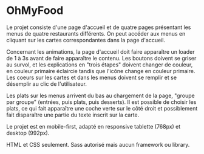 # OhMyFood

Le projet consiste d'une page d'accueil et de quatre pages présentant les menus de quatre restaurants différents. 
On peut accéder aux menus en cliquant sur les cartes correspondantes dans la page d'accueil.

Concernant les animations, la page d'accueil doit faire apparaître un loader de 1 à 3s avant de faire apparaître le contenu.
Les boutons doivent se griser au survol, et les explications en "trois étapes" doivent changer de couleur, en couleur primaire éclaircie tandis que l'icône change en couleur primaire.
Les coeurs sur les cartes et dans les menus doivent se remplir et se désemplir au clic de l'utilisateur.

Les plats sur les menus arrivent du bas au chargement de la page, "groupe par groupe" (entrées, puis plats, puis desserts).
Il est possible de choisir les plats, ce qui fait apparaître une coche verte sur le côté droit et possiblement fait disparaître une partie du texte inscrit sur la carte.

Le projet est en mobile-first, adapté en responsive tablette (768px) et desktop (992px).

HTML et CSS seulement. Sass autorisé mais aucun framework ou library.

